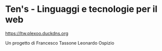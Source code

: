 # Ten's - Linguaggi e tecnologie per il web 

https://ltw.plexoo.duckdns.org

Un progetto di 
    Francesco Tassone
    Leonardo Ospizio
